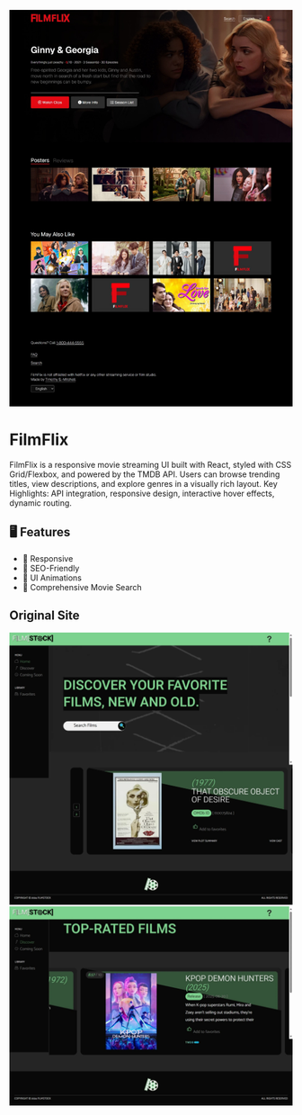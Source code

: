 ![FilmFlix](https://github.com/timk-dev/FilmFlix/blob/main/ff1.jpeg?raw=true)
# FilmFlix

FilmFlix is a responsive movie streaming UI built with React, styled with CSS Grid/Flexbox, and powered by the TMDB API. Users can browse trending titles, view descriptions, and explore genres in a visually rich layout. Key Highlights: API integration, responsive design, interactive hover effects, dynamic routing.

## :desktop_computer: Features
  * :electric_plug: Responsive
  * :electric_plug: SEO-Friendly
  * :electric_plug: UI Animations
  * :electric_plug: Comprehensive Movie Search

## Original Site
![FilmFlix](https://github.com/timk-dev/FilmFlix/blob/main/filmsite2.webp?raw=true)
![FilmFlix](https://github.com/timk-dev/FilmFlix/blob/main/filmsite1.webp?raw=true)
